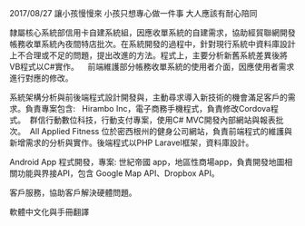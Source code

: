 2017/08/27 讓小孩慢慢來 小孩只想專心做一件事 大人應該有耐心陪同

隸屬核心系統部信用卡自建系統組，因應收單系統的自建需求，協助經貿聯網開發帳務收單系統內夜間特店批次。在系統開發的過程中，針對現行系統中資料庫設計上不合理或不足的問題，提出改進的方法。程式上，主要分析新舊系統差異後將VB程式以C#實作。    前端維護部分帳務收單系統的使用者介面，因應使用者需求進行對應的修改。    

系統架構分析與前後端程式設計開發與，主動尋求導入新技術的機會滿足客戶的需求。負責專案包含:   Hirambo Inc，電子商務手機程式，負責修改Cordova程式。  群信行動數位科技，行動支付專案，使用C# MVC開發內部網站與報表批次。  All Applied Fitness 位於密西根州的健身公司網站，負責前端程式的維護與新增需求的分析與實作。後端程式以PHP Laravel框架，資料庫設計。

Android App 程式開發，專案: 世紀帝國 app，地區性商場app，負責開發地圖相關功能與界接API，包含 Google Map API、Dropbox API。


客戶服務，協助客戶解決硬體問題。

軟體中文化與手冊翻譯 
